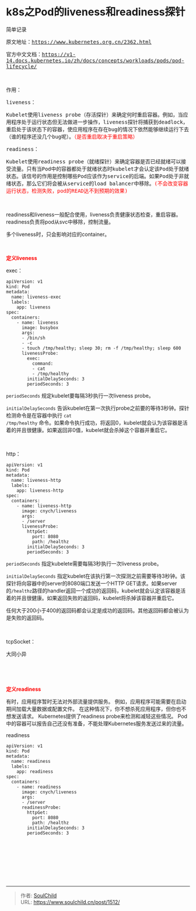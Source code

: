 # k8s之Pod的liveness和readiness探针

<!--more-->
<span style="font-family: 'andale mono', monospace;">简单记录</span>

<span style="font-family: 'andale mono', monospace;">原文地址：https://www.kubernetes.org.cn/2362.html</span>

<span style="font-family: 'andale mono', monospace;">官方中文文档：https://v1-14.docs.kubernetes.io/zh/docs/concepts/workloads/pods/pod-lifecycle/</span>

&nbsp;

<span style="font-family: 'andale mono', monospace;">作用：</span>

<span style="font-family: 'andale mono', monospace;">liveness：</span>

<span style="font-family: 'andale mono', monospace;">Kubelet使用liveness probe（存活探针）来确定何时重启容器。例如，当应用程序处于运行状态但无法做进一步操作，liveness探针将捕获到deadlock，重启处于该状态下的容器，使应用程序在存在bug的情况下依然能够继续运行下去（谁的程序还没几个bug呢）。<span style="color: #ff0000;">（是否重启取决于重启策略）</span></span>

<span style="font-family: 'andale mono', monospace;">readiness：</span>

<span style="font-family: 'andale mono', monospace;">Kubelet使用readiness probe（就绪探针）来确定容器是否已经就绪可以接受流量。只有当Pod中的容器都处于就绪状态时kubelet才会认定该Pod处于就绪状态。该信号的作用是控制哪些Pod应该作为service的后端。如果Pod处于非就绪状态，那么它们将会被从service的load balancer中移除。<span style="color: #ff0000;">(不会改变容器运行状态，检测失败，pod的READ达不到预期的效果)</span></span>

&nbsp;

readiness和liveness一般配合使用，liveness负责健康状态检查，重启容器。readiness负责将pod从svc中移除，控制流量。

多个liveness时，只会影响对应的container。

&nbsp;

<span style="color: #ff0000;"><strong>定义liveness</strong></span>

exec：
<pre class="line-numbers" data-line="1" data-start="1"><code class="language-yaml">apiVersion: v1
kind: Pod
metadata: 
  name: liveness-exec
  labels:
    app: liveness
spec:
  containers:
    - name: liveness
      image: busybox
      args:
      - /bin/sh
      - -c
      - touch /tmp/healthy; sleep 30; rm -f /tmp/healthy; sleep 600
      livenessProbe:
        exec:
          command:
          - cat
          - /tmp/healthy
        initialDelaySeconds: 3
        periodSeconds: 3</code></pre>
<code>periodSeconds</code> 规定kubelet要每隔3秒执行一次liveness probe。

<code>initialDelaySeconds</code> 告诉kubelet在第一次执行probe之前要的等待3秒钟。探针检测命令是在容器中执行 <code>cat /tmp/healthy</code> 命令。如果命令执行成功，将返回0，kubelet就会认为该容器是活着的并且很健康。如果返回非0值，kubelet就会杀掉这个容器并重启它。

&nbsp;

http：
<pre class="line-numbers" data-line="1" data-start="1"><code class="language-yaml">apiVersion: v1
kind: Pod
metadata:
  name: liveness-http
  labels:
    app: liveness-http
spec:
  containers:
    - name: liveness-http
      image: cnych/liveness
      args:
      - /server
      livenessProbe:
        httpGet:
          port: 8080
          path: /healthz
        initialDelaySeconds: 3
        periodSeconds: 3</code></pre>
<code>periodSeconds</code> 指定kubelete需要每隔3秒执行一次liveness probe。

<code>initialDelaySeconds</code> 指定kubelet在该执行第一次探测之前需要等待3秒钟。该探针将向容器中的server的8080端口发送一个HTTP GET请求。如果server的<code>/healthz</code>路径的handler返回一个成功的返回码，kubelet就会认定该容器是活着的并且很健康。如果返回失败的返回码，kubelet将杀掉该容器并重启它。

任何大于200小于400的返回码都会认定是成功的返回码。其他返回码都会被认为是失败的返回码。

&nbsp;

tcpSocket：

大同小异

&nbsp;

&nbsp;

<span style="color: #ff0000;"><strong>定义readiness</strong></span>

有时，应用程序暂时无法对外部流量提供服务。 例如，应用程序可能需要在启动期间加载大量数据或配置文件。 在这种情况下，你不想杀死应用程序，但你也不想发送请求。 Kubernetes提供了readiness probe来检测和减轻这些情况。 Pod中的容器可以报告自己还没有准备，不能处理Kubernetes服务发送过来的流量。

readiness
<pre class="line-numbers" data-line="1" data-start="1"><code class="language-yaml">apiVersion: v1
kind: Pod
metadata:
  name: readiness
  labels:
    app: readiness
spec:
  containers:
    - name: readiness
      image: cnych/liveness
      args:
      - /server
      readinessProbe:
        httpGet:
          port: 8080
          path: /healthz
        initialDelaySeconds: 3
        periodSeconds: 3</code></pre>
&nbsp;

&nbsp;

&nbsp;

&nbsp;


---

> 作者: [SoulChild](https://www.soulchild.cn)  
> URL: https://www.soulchild.cn/post/1512/  

